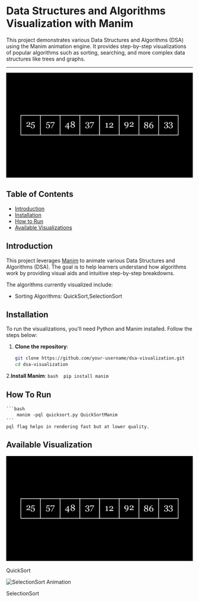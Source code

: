 # Data Structures and Algorithms Visualization with Manim

This project demonstrates various Data Structures and Algorithms (DSA) using the Manim animation engine. It provides step-by-step visualizations of popular algorithms such as sorting, searching, and more complex data structures like trees and graphs.

--------
![QuickSort Animation](Sorting/gif/QuickSortGIF.gif)
## Table of Contents
- [Introduction](#introduction)
- [Installation](#installation)
- [How to Run](#how-to-run)
- [Available Visualizations](#available-visualizations)

## Introduction
This project leverages [Manim](https://github.com/ManimCommunity/manim) to animate various Data Structures and Algorithms (DSA). The goal is to help learners understand how algorithms work by providing visual aids and intuitive step-by-step breakdowns.

The algorithms currently visualized include:
- Sorting Algorithms: QuickSort,SelectionSort

## Installation

To run the visualizations, you'll need Python and Manim installed. Follow the steps below:

1. **Clone the repository**:
   ```bash
   git clone https://github.com/your-username/dsa-visualization.git
   cd dsa-visualization
2.**Install Manim**:
    ```bash 
    pip install manim
    ```
## How To Run
    ```bash
        manim -pql quicksort.py QuickSortManim
    ```
    pql flag helps in rendering fast but at lower quality.



## Available Visualization
![QuickSort Animation](Sorting/gif/QuickSortGIF.gif)


QuickSort

![SelectionSort Animation](Sorting/gif/SelectionSortGIF.gif)


SelectionSort